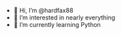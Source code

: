 - 👋 Hi, I’m @hardfax88
- 👀 I’m interested in nearly everything
- 🌱 I’m currently learning Python

<!---
hardfax88/hardfax88 is a ✨ special ✨ repository because its `README.md` (this file) appears on your GitHub profile.
You can click the Preview link to take a look at your changes.
--->
